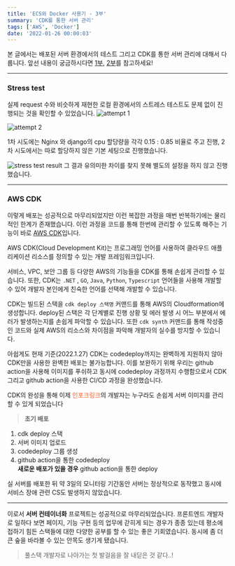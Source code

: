 ```yaml
---
title: 'ECS와 Docker 사용기 - 3부'
summary: 'CDK를 통한 서버 관리'
tags: ['AWS', 'Docker']
date: '2022-01-26 00:00:03'
---
```

본 글에서는 배포된 서버 환경에서의 테스트 그리고 CDK를 통한 서버 관리에 대해서 다룹니다.
앞선 내용이 궁금하시다면 [1부](https://hakjae.dev/posts/use-ecs-with-docker-part-1), [2부](https://hakjae.dev/posts/use-ecs-with-docker-part-2)를 참고하세요!
***
### Stress test
실제 request 수와 비슷하게 재현한 로컬 환경에서의 스트레스 테스트도 문제 없이 진행되는 것을 확인할 수 있었습니다.
![attempt 1](https://miro.medium.com/max/1400/1*W17ivnvXjR87mWvI1jDx_A.png)

![attempt 2](https://miro.medium.com/max/1400/1*SpuOiDEBpvqi2HAFUk1zrg.png)

1차 시도에는 Nginx 와 django의 cpu 할당량을 각각 0.15 : 0.85 비율로 주고 진행,
2차 시도에서는 따로 할당하지 않은 기본 세팅으로 진행했습니다.

![stress test result](https://miro.medium.com/max/870/1*_-UE23dv74HUJqkJvL05rw.png)
그 결과 유의미한 차이를 찾지 못해 별도의 설정을 하지 않고 진행했습니다.
***
### AWS CDK
이렇게 배포는 성공적으로 마무리되었지만 이런 복잡한 과정을 매번 반복하기에는 물리적인 한계가 존재했습니다.
이런 과정을 코드를 통해 한번에 관리할 수 있도록 해주는 기능이 바로 [AWS CDK](https://aws.amazon.com/ko/cdk/)입니다.

AWS CDK(Cloud Development Kit)는 프로그래밍 언어를 사용하여 클라우드 애플리케이션 리소스를 정의할 수 있는 개발 프레임워크입니다.

서비스, VPC, 보안 그룹 등 다양한 AWS의 기능들을 CDK를 통해 손쉽게 관리할 수 있습니다. 또한, CDK는 `.NET` , `GO`, `Java`, `Python`, `Typescript` 언어들을 사용해 개발할 수 있어 개발자 본인에게 친숙한 언어를 선택해 개발할 수 있습니다.

CDK는 빌드된 스택을 `cdk deploy 스택명` 커맨드를 통해 AWS의 Cloudformation에 생성합니다. deploy된 스택은 각 단계별로 진행 상황 및 에러 발생 시 어느 부분에서 에러가 발생하는지를 손쉽게 파악할 수 있습니다. 또한 `cdk synth` 커맨드를 통해 작성중인 코드와 실제 AWS의 리소스와 차이점을 파악해 개발자의 실수를 방지할 수 있습니다. 

아쉽게도 현재 기준(2022.1.27) CDK는 codedeploy까지는 완벽하게 지원하지 않아 CDK만을 사용한 완벽한 배포는 불가능합니다. 이를 보완하기 위해 우리는 github action을 사용해 이미지를 푸쉬하고 동시에 codedeploy 과정까지 수행함으로서 CDK 그리고 github action을 사용한 CI/CD 과정을 완성했습니다.

CDK의 완성을 통해 이제 <span style="color:#ff5b1a">인포크링크</span>의 개발자는 누구라도 손쉽게 서버 이미지를 관리할 수 있게 되었습니다
> **초기 배포**
1. cdk deploy 스택
2. 서버 이미지 업로드
3. codedeploy 그룹 생성
4. github action을 통한 codedeploy<br/>
**새로운 배포가 있을 경우**
github action을 통한 deploy

실 서버를 배포한 뒤 약 3일의 모니터링 기간동안 서버는 정상적으로 동작했고 동시에 서비스 장애 관련 CS도 발생하지 않았습니다.
***
이로서 **서버 컨테이너화** 프로젝트는 성공적으로 마무리되었습니다. 프론트엔드 개발자로 일하다 보면 페이지, 기능 구현 등의 업무에 갇히게 되는 경우가 종종 있는데 평소에 접하기 힘든 스택들에 대한 다양한 공부를 할 수 있는 좋은 기회였습니다. 동시에 좀 더 큰 숲을 바라볼 수 있는 안목도 생기게 됐습니다.

> 풀스택 개발자로 나아가는 첫 발걸음을 잘 내딛은 것 같다..!